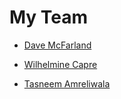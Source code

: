 # My Team

* [Dave McFarland](dave_mcfarland.md)

* [Wilhelmine Capre](wilhelmine_capre.md)

* [Tasneem Amreliwala](tasneem_amreliwala.md)
